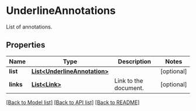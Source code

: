 
# UnderlineAnnotations
List of annotations.

## Properties
Name | Type | Description | Notes
------------ | ------------- | ------------- | -------------
**list** | [**List&lt;UnderlineAnnotation&gt;**](UnderlineAnnotation.md) |  | [optional]
**links** | [**List&lt;Link&gt;**](Link.md) | Link to the document. | [optional]


[[Back to Model list]](../README.md#documentation-for-models) [[Back to API list]](../README.md#documentation-for-api-endpoints) [[Back to README]](../README.md)



